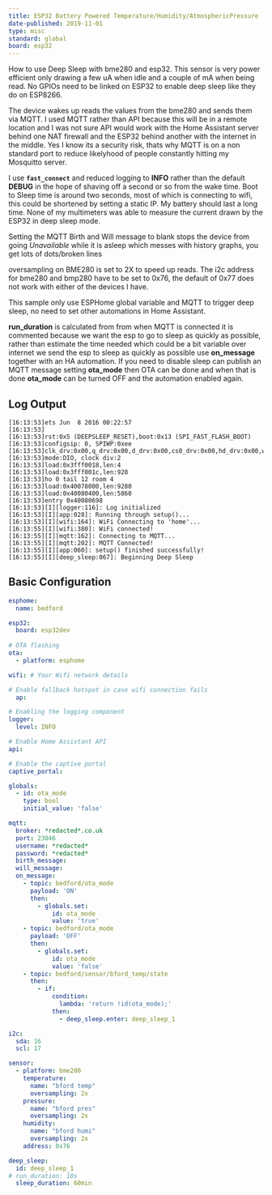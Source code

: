 ```yaml
---
title: ESP32 Battery Powered Temperature/Humidity/AtmosphericPressure
date-published: 2019-11-01
type: misc
standard: global
board: esp32
---
```

How to use Deep Sleep with bme280 and esp32. This sensor is very power efficient only drawing a few uA when idle and a couple of mA when being read. No GPIOs need to be linked on ESP32 to enable deep sleep like they do on ESP8266.

The device wakes up reads the values from the bme280 and sends them via MQTT. I used MQTT rather than API because this will be in a remote location and I was not sure API would work with the Home Assistant server behind one NAT firewall and the ESP32 behind another with the internet in the middle. Yes I know its a security risk, thats why MQTT is on a non standard port to reduce likelyhood of people constantly hitting my Mosquitto server.

I use **`fast_connect`** and reduced logging to **INFO** rather than the default **DEBUG**  in the hope of shaving off a second or so from the wake time. Boot to Sleep time is around two seconds, most of which is connecting to wifi, this could be shortened by setting a static IP. My battery should last a long time. None of my multimeters was able to measure the current drawn by the ESP32 in deep sleep mode.

Setting the MQTT Birth and Will message to blank stops the device from going *Unavailable* while it is asleep which messes with history graphs, you get lots of dots/broken lines

oversampling on BME280 is set to 2X to speed up reads. The i2c address for bme280 and bmp280 have to be set to 0x76, the default of 0x77 does not work with either of the devices I have.

This sample only use ESPHome global variable and MQTT to trigger deep sleep, no need to set other automations in Home Assistant.

**run_duration** is calculated from from when MQTT is connected it is commented because we want the esp to go to sleep as quickly as possible, rather than estimate the time needed which could be a bit variable over internet we send the esp to sleep as quickly as possible use **on_message** together with an HA automation. If you need to disable sleep can publish an MQTT message setting **ota_mode** then OTA can be done and when that is done **ota_mode** can be turned OFF and the automation enabled again.

## Log Output

```shell
[16:13:53]ets Jun  8 2016 00:22:57
[16:13:53]
[16:13:53]rst:0x5 (DEEPSLEEP_RESET),boot:0x13 (SPI_FAST_FLASH_BOOT)
[16:13:53]configsip: 0, SPIWP:0xee
[16:13:53]clk_drv:0x00,q_drv:0x00,d_drv:0x00,cs0_drv:0x00,hd_drv:0x00,wp_drv:0x00
[16:13:53]mode:DIO, clock div:2
[16:13:53]load:0x3fff0018,len:4
[16:13:53]load:0x3fff001c,len:928
[16:13:53]ho 0 tail 12 room 4
[16:13:53]load:0x40078000,len:9280
[16:13:53]load:0x40080400,len:5860
[16:13:53]entry 0x40080698
[16:13:53][I][logger:116]: Log initialized
[16:13:53][I][app:028]: Running through setup()...
[16:13:53][I][wifi:164]: WiFi Connecting to 'home'...
[16:13:55][I][wifi:380]: WiFi connected!
[16:13:55][I][mqtt:162]: Connecting to MQTT...
[16:13:55][I][mqtt:202]: MQTT Connected!
[16:13:55][I][app:060]: setup() finished successfully!
[16:13:55][I][deep_sleep:067]: Beginning Deep Sleep
```

## Basic Configuration

```yaml
esphome:
  name: bedford

esp32:
  board: esp32dev   
  
# OTA flashing
ota:
  - platform: esphome

wifi: # Your Wifi network details

# Enable fallback hotspot in case wifi connection fails  
  ap:

# Enabling the logging component
logger:
  level: INFO

# Enable Home Assistant API
api:

# Enable the captive portal
captive_portal:

globals:
  - id: ota_mode
    type: bool
    initial_value: 'false'

mqtt:
  broker: *redacted*.co.uk
  port: 23046
  username: *redacted*
  password: *redacted*
  birth_message:
  will_message:
  on_message:
    - topic: bedford/ota_mode
      payload: 'ON'
      then:
        - globals.set:
            id: ota_mode
            value: 'true'
    - topic: bedford/ota_mode
      payload: 'OFF'
      then:
        - globals.set:
            id: ota_mode
            value: 'false'
    - topic: bedford/sensor/bford_temp/state
      then:
        - if:
            condition:
              lambda: 'return !id(ota_mode);'
            then:
              - deep_sleep.enter: deep_sleep_1

i2c:
  sda: 16
  scl: 17

sensor:
  - platform: bme280
    temperature:
      name: "bford temp"
      oversampling: 2x
    pressure:
      name: "bford pres"
      oversampling: 2x
    humidity:
      name: "bford humi"
      oversampling: 2x
    address: 0x76

deep_sleep:
  id: deep_sleep_1
# run_duration: 10s
  sleep_duration: 60min

```
